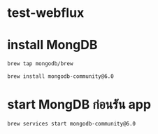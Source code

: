 # test-webflux


# install MongDB
```sh
brew tap mongodb/brew
```

```sh
brew install mongodb-community@6.0
```


# start MongDB ก่อนรัน app
```sh
brew services start mongodb-community@6.0
```
